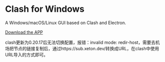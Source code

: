 # Clash for Windows

A Windows/macOS/Linux GUI based on Clash and Electron.

[Download the APP](https://github.com/Fndroid/clash_for_windows_pkg/releases)


clash更新为0.20.17后无法切换配置，报错：invalid mode: redir-host，需要去机场把节点的链接复制后，通过https://sub.xeton.dev/转换成URL，在clash中使用URL导入的方式即可。
